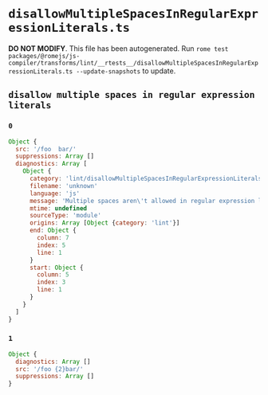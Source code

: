 # `disallowMultipleSpacesInRegularExpressionLiterals.ts`

**DO NOT MODIFY**. This file has been autogenerated. Run `rome test packages/@romejs/js-compiler/transforms/lint/__rtests__/disallowMultipleSpacesInRegularExpressionLiterals.ts --update-snapshots` to update.

## `disallow multiple spaces in regular expression literals`

### `0`

```javascript
Object {
  src: '/foo  bar/'
  suppressions: Array []
  diagnostics: Array [
    Object {
      category: 'lint/disallowMultipleSpacesInRegularExpressionLiterals'
      filename: 'unknown'
      language: 'js'
      message: 'Multiple spaces aren\'t allowed in regular expression literals'
      mtime: undefined
      sourceType: 'module'
      origins: Array [Object {category: 'lint'}]
      end: Object {
        column: 7
        index: 5
        line: 1
      }
      start: Object {
        column: 5
        index: 3
        line: 1
      }
    }
  ]
}
```

### `1`

```javascript
Object {
  diagnostics: Array []
  src: '/foo {2}bar/'
  suppressions: Array []
}
```

